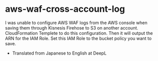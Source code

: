 # aws-waf-cross-account-log

I was unable to configure AWS WAF logs from the AWS console when saving them through Kisnesis Firehose to S3 on another account.
CloudFormation Templete to do this configuration. Then it will output the ARN for the IAM Role. Set this IAM Role to the bucket policy you want to save.


- Translated from Japanese to English at DeepL
